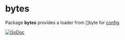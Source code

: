 # bytes

Package **bytes** provides a loader from []byte for [config](https://github.com/warthog618/config/tree/master).

[![GoDoc](https://godoc.org/github.com/warthog618/config/blob/loader/bytes/sar?status.svg)](https://godoc.org/github.com/warthog618/config/blob/loader/bytes)


